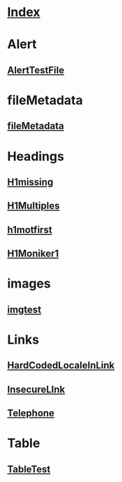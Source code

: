 # [Index](index.md)
# Alert
## [AlertTestFile](Alert/alert-test-file.md)
# fileMetadata
## [fileMetadata](fileMetadata/fileMetadata.md)
# Headings
## [H1missing](headings/H1Missing.md)
## [H1Multiples](headings/H1Missing.md) 
## [h1motfirst](http://docs.microsoft.com/en-us)
## [H1Moniker1](headings/H1InMoniker.md)
# images
## [imgtest](Images/ImgTest.md)
# Links
## [HardCodedLocaleInLink](Links/HardCodedLocaleInLink.md)
## [InsecureLInk](Links/InsecureLInk.md)
## [Telephone](Links/Telephone.md)
# Table
## [TableTest](Tables/table_test.md)